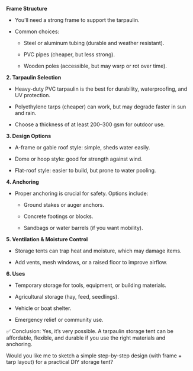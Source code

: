 

**Frame Structure**

- You’ll need a strong frame to support the tarpaulin.

- Common choices:

	- Steel or aluminum tubing (durable and weather resistant).

	- PVC pipes (cheaper, but less strong).

	- Wooden poles (accessible, but may warp or rot over time).

**2. Tarpaulin Selection**

- Heavy-duty PVC tarpaulin is the best for durability, waterproofing, and UV protection.

- Polyethylene tarps (cheaper) can work, but may degrade faster in sun and rain.

- Choose a thickness of at least 200–300 gsm for outdoor use.

**3. Design Options**

- A-frame or gable roof style: simple, sheds water easily.

- Dome or hoop style: good for strength against wind.

- Flat-roof style: easier to build, but prone to water pooling.

**4. Anchoring**

- Proper anchoring is crucial for safety. Options include:

	- Ground stakes or auger anchors.

	- Concrete footings or blocks.

	- Sandbags or water barrels (if you want mobility).

**5. Ventilation & Moisture Control**

- Storage tents can trap heat and moisture, which may damage items.

- Add vents, mesh windows, or a raised floor to improve airflow.

**6. Uses**

- Temporary storage for tools, equipment, or building materials.

- Agricultural storage (hay, feed, seedlings).

- Vehicle or boat shelter.

- Emergency relief or community use.

✅ Conclusion: Yes, it’s very possible. A tarpaulin storage tent can be affordable, flexible, and durable if you use the right materials and anchoring.

Would you like me to sketch a simple step-by-step design (with frame + tarp layout) for a practical DIY storage tent?
